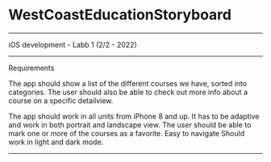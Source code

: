 # WestCoastEducationStoryboard
 
-------------------------------

iOS development - Labb 1 (2/2 - 2022)

-------------------------------

Requirements

The app should show a list of the different courses we have, sorted into categories. 
The user should also be able to check out more info about a course on a specific detailview. 

The app should work in all units from iPhone 8 and up.
It has to be adaptive and work in both portrait and landscape view.
The user should be able to mark one or more of the courses as a favorite.
Easy to navigate
Should work in light and dark mode.

-------------------------------

